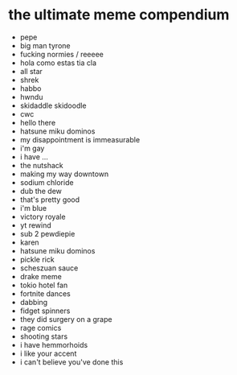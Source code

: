 # the ultimate meme compendium

* pepe
* big man tyrone
* fucking normies / reeeee
* hola como estas tia cla
* all star
* shrek
* habbo
* hwndu
* skidaddle skidoodle
* cwc
* hello there
* hatsune miku dominos
* my disappointment is immeasurable
* i'm gay
* i have ...
* the nutshack
* making my way downtown
* sodium chloride
* dub the dew
* that's pretty good
* i'm blue
* victory royale
* yt rewind
* sub 2 pewdiepie
* karen
* hatsune miku dominos
* pickle rick
* scheszuan sauce
* drake meme
* tokio hotel fan
* fortnite dances
* dabbing
* fidget spinners
* they did surgery on a grape
* rage comics
* shooting stars
* i have hemmorhoids
* i like your accent
* i can't believe you've done this
